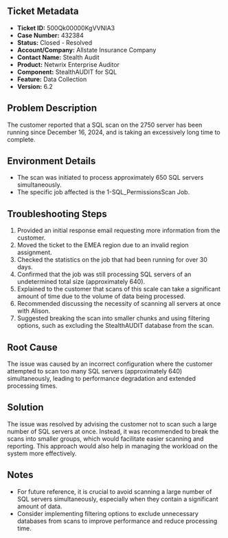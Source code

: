 ## Ticket Metadata
- **Ticket ID:** 500Qk00000KgVVNIA3
- **Case Number:** 432384
- **Status:** Closed - Resolved
- **Account/Company:** Allstate Insurance Company
- **Contact Name:** Stealth Audit
- **Product:** Netwrix Enterprise Auditor
- **Component:** StealthAUDIT for SQL
- **Feature:** Data Collection
- **Version:** 6.2

## Problem Description
The customer reported that a SQL scan on the 2750 server has been running since December 16, 2024, and is taking an excessively long time to complete.

## Environment Details
- The scan was initiated to process approximately 650 SQL servers simultaneously.
- The specific job affected is the 1-SQL_PermissionsScan Job.

## Troubleshooting Steps
1. Provided an initial response email requesting more information from the customer.
2. Moved the ticket to the EMEA region due to an invalid region assignment.
3. Checked the statistics on the job that had been running for over 30 days.
4. Confirmed that the job was still processing SQL servers of an undetermined total size (approximately 640).
5. Explained to the customer that scans of this scale can take a significant amount of time due to the volume of data being processed.
6. Recommended discussing the necessity of scanning all servers at once with Alison.
7. Suggested breaking the scan into smaller chunks and using filtering options, such as excluding the StealthAUDIT database from the scan.

## Root Cause
The issue was caused by an incorrect configuration where the customer attempted to scan too many SQL servers (approximately 640) simultaneously, leading to performance degradation and extended processing times.

## Solution
The issue was resolved by advising the customer not to scan such a large number of SQL servers at once. Instead, it was recommended to break the scans into smaller groups, which would facilitate easier scanning and reporting. This approach would also help in managing the workload on the system more effectively.

## Notes
- For future reference, it is crucial to avoid scanning a large number of SQL servers simultaneously, especially when they contain a significant amount of data.
- Consider implementing filtering options to exclude unnecessary databases from scans to improve performance and reduce processing time.
